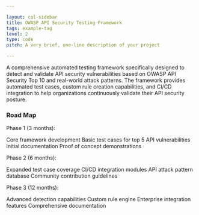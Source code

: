 ```yaml
---

layout: col-sidebar
title: OWASP API Security Testing Framework
tags: example-tag
level: 2
type: code
pitch: A very brief, one-line description of your project

---
```


A comprehensive automated testing framework specifically designed to detect and validate API security vulnerabilities based on OWASP API Security Top 10 and real-world attack patterns. The framework provides automated test cases, custom rule creation capabilities, and CI/CD integration to help organizations continuously validate their API security posture.

### Road Map
Phase 1 (3 months):

Core framework development
Basic test cases for top 5 API vulnerabilities
Initial documentation
Proof of concept demonstrations

Phase 2 (6 months):

Expanded test case coverage
CI/CD integration modules
API attack pattern database
Community contribution guidelines

Phase 3 (12 months):

Advanced detection capabilities
Custom rule engine
Enterprise integration features
Comprehensive documentation
